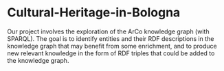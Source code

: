 # Cultural-Heritage-in-Bologna
Our project involves the exploration of the ArCo knowledge graph (with SPARQL). The goal is to identify entities and their RDF descriptions in the knowledge graph that may benefit from some enrichment, and to produce new relevant knowledge in the form of RDF triples that could be added to the knowledge graph. 
